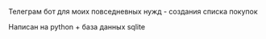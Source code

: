 Телеграм бот для моих повседневных нужд - создания списка покупок

Написан на python + база данных sqlite

